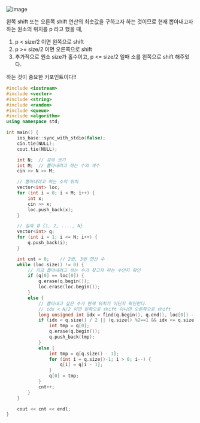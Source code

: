 ![image](https://user-images.githubusercontent.com/62539341/167296169-71f75907-14dc-4c10-875a-4e8f475220f4.png)

왼쪽 shift 또는 오른쪽 shift 연산의 최솟값을 구하고자 하는 것이므로 현재 뽑아내고자 하는 원소의 위치를 p 라고 했을 때,

1. p < size/2 이면 왼쪽으로 shift
2. p >= size/2 이면 오른쪽으로 shift
3. 추가적으로 원소 size가 홀수이고, p <= size/2 일때 소를 왼쪽으로 shift 해주었다.

하는 것이 중요한 키포인트이다!!

```cpp
#include <iostream>
#include <vector>
#include <string>
#include <random>
#include <queue>
#include <algorithm>
using namespace std;

int main() {
    ios_base::sync_with_stdio(false);
    cin.tie(NULL);
    cout.tie(NULL);

    int N;  // 큐의 크기
    int M;  // 뽑아내려고 하는 수의 개수
    cin >> N >> M;

    // 뽑아내려고 하는 수의 위치
    vector<int> loc;
    for (int i = 0; i < M; i++) {
        int x;
        cin >> x;
        loc.push_back(x);
    }

    // 실제 큐 {1, 2, ...., N}
    vector<int> q;
    for (int i = 1; i <= N; i++) {
        q.push_back(i);
    }

    int cnt = 0;    // 2번, 3번 연산 수
    while (loc.size() != 0) {
        // 지금 뽑아내려고 하는 수가 찾고자 하는 수인지 확인
        if (q[0] == loc[0]) {
            q.erase(q.begin());
            loc.erase(loc.begin());
        }
        else {
            // 뽑아내고 싶은 수가 현재 위치가 어딘지 확인한다.
            // idx < N/2 이면 왼쪽으로 shift 아니면 오른쪽으로 shift
            long unsigned int idx = find(q.begin(), q.end(), loc[0]) - q.begin();
            if (idx < q.size() / 2 || (q.size() %2==1 && idx <= q.size() /2)) {
                int tmp = q[0];
                q.erase(q.begin());
                q.push_back(tmp);
            }
            else {
                int tmp = q[q.size() - 1];
                for (int i = q.size()-1; i > 0; i--) {
                    q[i] = q[i - 1];
                }
                q[0] = tmp;
            }
            cnt++;
        }
    }

    cout << cnt << endl;
}
```
